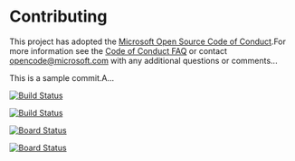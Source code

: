 # Contributing

This project has adopted the [Microsoft Open Source Code of Conduct](https://opensource.microsoft.com/codeofconduct/).For more information see the [Code of Conduct FAQ](https://opensource.microsoft.com/codeofconduct/faq/) or contact [opencode@microsoft.com](mailto:opencode@microsoft.com) with any additional questions or comments...

This is a sample commit.A...

[![Build Status](https://dev.azure.com/msdnent12345/Parts%20Unlimited%20E2E%20-%20GitHub%20Integration/_apis/build/status%2Fxincheng01.PartsUnlimitedE2E?branchName=master)](https://dev.azure.com/msdnent12345/Parts%20Unlimited%20E2E%20-%20GitHub%20Integration/_build/latest?definitionId=20&branchName=master)

[![Build Status](https://dev.azure.com/zxc01/Parts%20Unlimited%20E2E%20-%20GitHub%20Integration/_apis/build/status%2Fxincheng01.PartsUnlimitedE2E?branchName=master)](https://dev.azure.com/zxc01/Parts%20Unlimited%20E2E%20-%20GitHub%20Integration/_build/latest?definitionId=7&branchName=master)

[![Board Status](https://dev.azure.com/msdnent12345/094af326-5a60-4f11-89b9-53ab6e755cd8/790789c4-8f75-44c6-8ab7-64d9b1fac825/_apis/work/boardbadge/6eb90419-db22-445c-b3d8-4feaede0e0ec?columnOptions=1)](https://dev.azure.com/msdnent12345/094af326-5a60-4f11-89b9-53ab6e755cd8/_boards/board/t/790789c4-8f75-44c6-8ab7-64d9b1fac825/Microsoft.RequirementCategory/)

[![Board Status](https://dev.azure.com/zxc01/ff1caed4-c181-4f3d-bb62-7cc7a9307a47/bcaca945-a14f-417f-bb56-0a74bda61cdf/_apis/work/boardbadge/e91add7d-8431-45e1-9670-8d64ec6d7dc6?columnOptions=1)](https://dev.azure.com/zxc01/ff1caed4-c181-4f3d-bb62-7cc7a9307a47/_boards/board/t/bcaca945-a14f-417f-bb56-0a74bda61cdf/Microsoft.RequirementCategory/)

